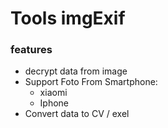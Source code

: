 # Tools imgExif
<h3>features</h3>
<ul>
  <li>decrypt data from image</li>
  <li>Support Foto From Smartphone:
    <ul>
      <li>xiaomi</li>
      <li>Iphone</li>
    </ul>
  </li>
  <li>Convert data to CV / exel</li>
</ul>
